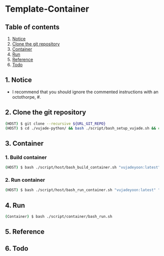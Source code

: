 # Template-Container


## Table of contents
1. [Notice](#notice)
2. [Clone the git repository](#clone_repo)
3. [Container](#container)
4. [Run](#run)
5. [Reference](#ref)
6. [Todo](#todo)


## 1. Notice <a name="notice"></a>
- I recommend that you should ignore the commented instructions with an octothorpe, #.


## 2. Clone the git repository <a name="clone_repo"></a>
```bash
(HOST) $ git clone --recursive ${URL_GIT_REPO}
(HOST) $ cd ./vujade-python/ && bash ./script/bash_setup_vujade.sh && cd ../
```


## 3. Container <a name="container"></a>
### 1. Build container
```bash
(HOST) $ bash ./script/host/bash_build_container.sh "vujadeyoon:latest" "vujadeyoon" "vujadeyoon@gamil.com" "/home/dev/proj" "$(pwd)/Containerfile"
```
### 2. Run container
```bash
(HOST) $ bash ./script/host/bash_run_container.sh "vujadeyoon:latest" "$(pwd):/home/dev/proj" "10001:11001" "/home/dev"
```


## 4. Run <a name="run"></a>
```bash
(Container) $ bash ./script/container/bash_run.sh
```


## 5. Reference <a name="ref"></a>


## 6. Todo <a name="todo"></a>

